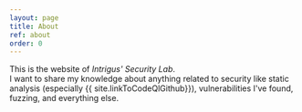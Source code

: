 ```yaml
---
layout: page
title: About
ref: about
order: 0
---
```


This is the website of _Intrigus' Security Lab_.\
I want to share my knowledge about anything related to security like static analysis (especially {{ site.linkToCodeQlGithub}}), vulnerabilities I've found, fuzzing, and everything else.
